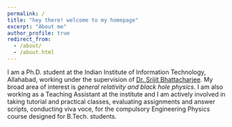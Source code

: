 ```yaml
---
permalink: /
title: "hey there! welcome to my homepage"
excerpt: "About me"
author_profile: true
redirect_from: 
  - /about/
  - /about.html
---
```


I am a Ph.D. student at the Indian Institute of Information Technology, Allahabad, working under the supervision of [Dr. Srijit Bhattacharjee](http://profile.iiita.ac.in/srijit/). My broad area of interest is *general relativity and black hole physics*. I am also working as a Teaching Assistant at the institute and I am actively involved in taking tutorial and practical classes, evaluating assignments and answer scripts, conducting viva voce, for the compulsory Engineering Physics course designed for B.Tech. students.





